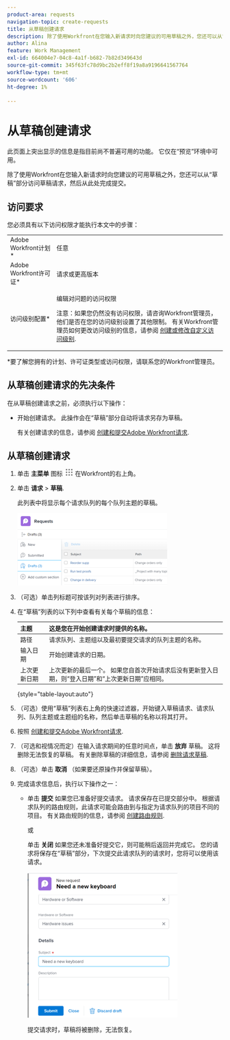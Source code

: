 ```yaml
---
product-area: requests
navigation-topic: create-requests
title: 从草稿创建请求
description: 除了使用Workfront在您输入新请求时向您建议的可用草稿之外，您还可以从“草稿”部分访问草稿请求，然后从此处完成提交。
author: Alina
feature: Work Management
exl-id: 664004e7-04c8-4a1f-b682-7b82d349643d
source-git-commit: 345f63fc78d9bc2b2eff8f19a8a9196641567764
workflow-type: tm+mt
source-wordcount: '606'
ht-degree: 1%

---
```


# 从草稿创建请求

<span class="preview">此页面上突出显示的信息是指目前尚不普遍可用的功能。 它仅在“预览”环境中可用。</span>

除了使用Workfront在您输入新请求时向您建议的可用草稿之外，您还可以从“草稿”部分访问草稿请求，然后从此处完成提交。

## 访问要求

您必须具有以下访问权限才能执行本文中的步骤：

<table style="table-layout:auto"> 
 <col> 
 <col> 
 <tbody> 
  <tr> 
   <td role="rowheader">Adobe Workfront计划*</td> 
   <td> <p>任意 </p> </td> 
  </tr> 
  <tr> 
   <td role="rowheader">Adobe Workfront许可证*</td> 
   <td> <p>请求或更高版本</p> </td> 
  </tr> 
  <tr> 
   <td role="rowheader">访问级别配置*</td> 
   <td> <p>编辑对问题的访问权限</p> <p>注意：如果您仍然没有访问权限，请咨询Workfront管理员，他们是否在您的访问级别设置了其他限制。 有关Workfront管理员如何更改访问级别的信息，请参阅 <a href="../../../administration-and-setup/add-users/configure-and-grant-access/create-modify-access-levels.md" class="MCXref xref">创建或修改自定义访问级别</a>.</p> </td> 
  </tr> 
 </tbody> 
</table>

&#42;要了解您拥有的计划、许可证类型或访问权限，请联系您的Workfront管理员。

## 从草稿创建请求的先决条件

在从草稿创建请求之前，必须执行以下操作： 

* 开始创建请求。 此操作会在“草稿”部分自动将请求另存为草稿。

   有关创建请求的信息，请参阅 [创建和提交Adobe Workfront请求](../../../manage-work/requests/create-requests/create-submit-requests.md).

## 从草稿创建请求

1. 单击 **主菜单** 图标 ![](assets/main-menu-icon.png) 在Workfront的右上角。
1. 单击 **请求** > **草稿**.

   此列表中将显示每个请求队列的每个队列主题的草稿。

   ![](assets/nwe-drafts-section-with-list-of-drafts-350x169.png)

1. <span class="preview">（可选）单击列标题可按该列对列表进行排序。</span>

1. 在“草稿”列表的以下列中查看有关每个草稿的信息：

   | 主题 | 这是您在开始创建请求时提供的名称。 |
   |---|---|
   | 路径 | 请求队列、主题组以及最初要提交请求的队列主题的名称。 |
   | 输入日期 | 开始创建请求的日期。 |
   | 上次更新日期 | 上次更新的最后一个。 如果您自首次开始请求后没有更新登入日期，则“登入日期”和“上次更新日期”应相同。 |

   {style="table-layout:auto"}

1. <span class="preview">（可选）使用“草稿”列表右上角的快速过滤器，开始键入草稿请求、请求队列、队列主题或主题组的名称，然后单击草稿的名称以将其打开。 </span>
1. 按照 [创建和提交Adobe Workfront请求](../../../manage-work/requests/create-requests/create-submit-requests.md).
1. （可选和视情况而定）在输入请求期间的任意时间点，单击 **放弃** 草稿。 这将删除无法恢复的草稿。 有关删除草稿的详细信息，请参阅 [删除请求草稿](../../../manage-work/requests/create-requests/delete-request-draft.md).

1. （可选）单击 **取消** （如果要还原操作并保留草稿）。

1. 完成请求信息后，执行以下操作之一：

   * 单击 **提交** 如果您已准备好提交请求。 请求保存在已提交部分中。 根据请求队列的路由规则，此请求可能会路由到与指定为请求队列的项目不同的项目。 有关路由规则的信息，请参阅 [创建路由规则](../../../manage-work/requests/create-and-manage-request-queues/create-routing-rules.md).

      或

      单击 **关闭** 如果您还未准备好提交它，则可能稍后返回并完成它。 您的请求将保存在“草稿”部分，下次提交此请求队列的请求时，您将可以使用该请求。

      ![](assets/nwe-submit-close-discard-draft-buttons-on-new-request-350x340.png)

      提交请求时，草稿将被删除，无法恢复。

